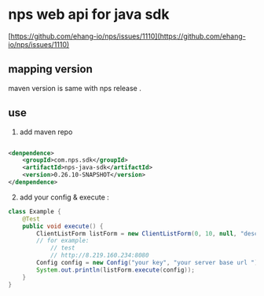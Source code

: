 # nps web api for java sdk

[https://github.com/ehang-io/nps/issues/1110](https://github.com/ehang-io/nps/issues/1110)

## mapping version

maven version is same with nps release .

## use

1. add maven repo 
```xml

<denpendence>
    <groupId>com.nps.sdk</groupId>
    <artifactId>nps-java-sdk</artifactId>
    <version>0.26.10-SNAPSHOT</version>
</denpendence>

```

2. add your config & execute  :

```java
class Example {
	@Test
	public void execute() {
		ClientListForm listForm = new ClientListForm(0, 10, null, "desc");
		// for example:
			// test
			// http://8.219.160.234:8080
		Config config = new Config("your key", "your server base url ");
		System.out.println(listForm.execute(config));
	}
}
```

